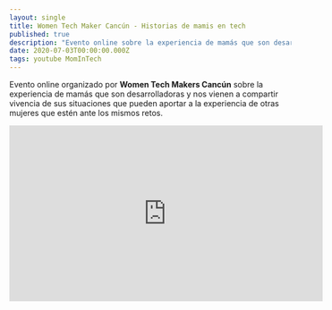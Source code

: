 ```yaml
---
layout: single
title: Women Tech Maker Cancún - Historias de mamis en tech
published: true
description: "Evento online sobre la experiencia de mamás que son desarrolladoras y nos vienen a compartir vivencia de sus situaciones que pueden aportar a la experiencia de otras mujeres que estén ante los mismos retos."
date: 2020-07-03T00:00:00.000Z
tags: youtube MomInTech
---
```


Evento online organizado por **Women Tech Makers Cancún** sobre la experiencia de mamás que son desarrolladoras y nos vienen a compartir vivencia de sus situaciones que pueden aportar a la experiencia de otras mujeres que estén ante los mismos retos.

<iframe width="560" height="315" src="https://www.youtube.com/embed/R26fFdf-1xw" title="YouTube video player" frameborder="0" allow="accelerometer; autoplay; clipboard-write; encrypted-media; gyroscope; picture-in-picture" allowfullscreen></iframe>